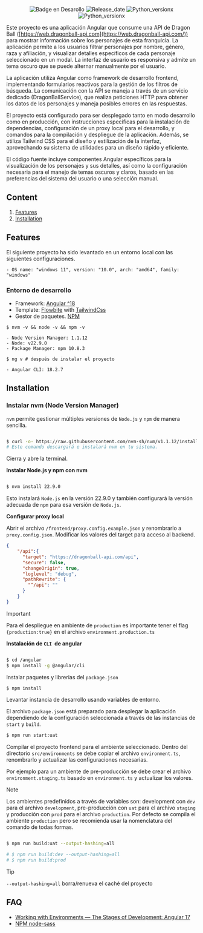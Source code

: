 <div align="center">
  
![Badge en Desarollo](https://img.shields.io/badge/status-EN_PROCESO-690)
![Release_date](https://img.shields.io/badge/release_date-octubre-7cacee)
![Python_versionx](https://img.shields.io/badge/node-v22.x-417e38)
![Python_versionx](https://img.shields.io/badge/npm-v10.8.3-c53635)

</div>

Este proyecto es una aplicación Angular que consume una API de Dragon Ball ([https://web.dragonball-api.com](https://web.dragonball-api.com/)) para mostrar información sobre los personajes de esta franquicia. La aplicación permite a los usuarios filtrar personajes por nombre, género, raza y afiliación, y visualizar detalles específicos de cada personaje seleccionado en un modal. La interfaz de usuario es responsiva y admite un tema oscuro que se puede alternar manualmente por el usuario.


La aplicación utiliza Angular como framework de desarrollo frontend, implementando formularios reactivos para la gestión de los filtros de búsqueda. La comunicación con la API se maneja a través de un servicio dedicado (DragonBallService), que realiza peticiones HTTP para obtener los datos de los personajes y maneja posibles errores en las respuestas.

El proyecto está configurado para ser desplegado tanto en modo desarrollo como en producción, con instrucciones específicas para la instalación de dependencias, configuración de un proxy local para el desarrollo, y comandos para la compilación y despliegue de la aplicación. Además, se utiliza Tailwind CSS para el diseño y estilización de la interfaz, aprovechando su sistema de utilidades para un diseño rápido y eficiente.

El código fuente incluye componentes Angular específicos para la visualización de los personajes y sus detalles, así como la configuración necesaria para el manejo de temas oscuros y claros, basado en las preferencias del sistema del usuario o una selección manual.

## Content

1. [Features](#features)
2. [Installation](#installation)

## Features

El siguiente proyecto ha sido levantado en un entorno local con las siguientes configuraciones.

```
- OS name: "windows 11", version: "10.0", arch: "amd64", family: "windows"

```

### Entorno de desarrollo

* Framework: [Angular ^18](https://angular.dev/)
* Template: [Flowbite](https://flowbite.com) with  [TailwindCss](https://tailwindcss.com/)
* Gestor de paquetes. [NPM](https://www.npmjs.com/)

```node
$ nvm -v && node -v && npm -v

- Node Version Manager: 1.1.12
- Node: v22.9.0
- Package Manager: npm 10.8.3

$ ng v # después de instalar el proyecto

- Angular CLI: 18.2.7

```

## Installation

### Instalar nvm (Node Version Manager)

`nvm` permite gestionar múltiples versiones de `Node.js` y `npm` de manera sencilla.

```sh

$ curl -o- https://raw.githubusercontent.com/nvm-sh/nvm/v1.1.12/install.sh | bash
# Este comando descargará e instalará nvm en tu sistema.

```

Cierra y abre la terminal.


**Instalar Node.js y npm con nvm**

```sh

$ nvm install 22.9.0

```

Esto instalará `Node.js` en la versión 22.9.0 y también configurará la versión adecuada de `npm` para esa versión de `Node.js`.

**Configurar proxy local**

Abrir el archivo `/frontend/proxy.config.example.json` y renombrarlo a `proxy.config.json`. Modificar los valores del target para acceso al backend.

```json
{
    "/api":{
      "target": "https://dragonball-api.com/api",
      "secure": false,
      "changeOrigin": true,
      "loglevel": "debug",
      "pathRewrite": {
        "^/api": ""
      }
    }
}
```

> [!IMPORTANT]
> Para el despliegue en ambiente de `production` es importante tener el flag `{production:true}` en el archivo `environment.production.ts`

**Instalación de `CLI `de angular**

```sh

$ cd /angular
$ npm install -g @angular/cli

```

Instalar paquetes y librerias del `package.json`

```sh
$ npm install
```

Levantar instancia de desarrollo usando variables de entorno.

El archivo `package.json` está preparado para desplegar la aplicación dependiendo de la configuración seleccionada a través de las instancias de `start` y `build`.

```sh
$ npm run start:uat
```

Compilar el proyecto frontend para el ambiente seleccionado. Dentro del directorio `src/environments` se debe copiar el archivo `environment.ts`, renombrarlo y actualizar las configuraciones necesarias.

Por ejemplo para un ambiente de pre-producción se debe crear el archivo `environment.staging.ts` basado en `environment.ts` y actualizar los valores.

> [!NOTE]
> Los ambientes predefinidos a través de variables son: development con `dev` para el archivo `development`, pre-producción con `uat` para el archivo `staging` y producción con `prod` para el archivo `production`. Por defecto se compila el ambiente `production` pero se recomienda usar la nomenclatura del comando de todas formas.


```sh

$ npm run build:uat --output-hashing=all

# $ npm run build:dev --output-hashing=all
# $ npm run build:prod

```
> [!TIP]
> `--output-hashing=all` borra/renueva el caché del proyecto

## FAQ

* [Working with Environments — The Stages of Development: Angular 17](https://alifrazansaputra.medium.com/working-with-environments-the-stages-of-development-angular-17-54f104990025)
* [NPM node-sass](https://www.npmjs.com/package/node-sass)
